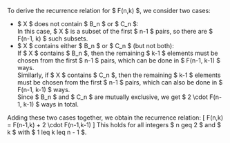 To derive the recurrence relation for $ F(n,k) $, we consider two cases:

<ul>
    <li> $ X $ does not contain $ B_n $ or $ C_n $: <br/> 
    In this case, $ X $ is a subset of the first $ n-1 $ pairs, so there are $ F(n-1, k) $ such subsets.
    <li> $ X $ contains either $ B_n $ or $ C_n $ (but not both): <br/> 
    If $ X $ contains $ B_n $, then the remaining $ k-1 $ elements must be chosen from the first $ n-1 $ pairs, which can be done in $ F(n-1, k-1) $ ways. <br/> 
    Similarly, if $ X $ contains $ C_n $, then the remaining $ k-1 $ elements must be chosen from the first $ n-1 $ pairs, which can also be done in $ F(n-1, k-1) $ ways. <br/> 
    Since $ B_n $ and $ C_n $ are mutually exclusive, we get $ 2 \cdot F(n-1, k-1) $ ways in total.
</ul>
Adding these two cases together, we obtain the recurrence relation:
[
F(n,k) = F(n-1,k) + 2 \cdot F(n-1,k-1)
]
This holds for all integers $ n geq 2 $ and $ k $ with $ 1 leq k leq n - 1 $.
